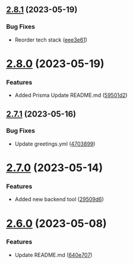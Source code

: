 ## [2.8.1](https://github.com/hossainchisty/hossainchisty/compare/v2.8.0...v2.8.1) (2023-05-19)


### Bug Fixes

* Reorder tech stack ([eee3e61](https://github.com/hossainchisty/hossainchisty/commit/eee3e615238508fb79a2977c5da9c891eef58d83))



# [2.8.0](https://github.com/hossainchisty/hossainchisty/compare/v2.7.1...v2.8.0) (2023-05-19)


### Features

* Added Prisma Update README.md ([59501d2](https://github.com/hossainchisty/hossainchisty/commit/59501d2115463d49b63d6fd6b8aa6f8eb73ef621))



## [2.7.1](https://github.com/hossainchisty/hossainchisty/compare/v2.7.0...v2.7.1) (2023-05-16)


### Bug Fixes

* Update greetings.yml ([4703899](https://github.com/hossainchisty/hossainchisty/commit/4703899f12c2eeedbabcb46df9dc7ea78354e893))



# [2.7.0](https://github.com/hossainchisty/hossainchisty/compare/v2.6.0...v2.7.0) (2023-05-14)


### Features

* Added new backend tool ([29509d6](https://github.com/hossainchisty/hossainchisty/commit/29509d6109d6d5763610cf0d0653aa63f1676ddb))



# [2.6.0](https://github.com/hossainchisty/hossainchisty/compare/v2.5.1...v2.6.0) (2023-05-08)


### Features

* Update README.md ([640e707](https://github.com/hossainchisty/hossainchisty/commit/640e7073c74698d3f6a1ee0f39b7b3ca4991d0d9))



